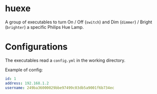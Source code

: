 # huexe

A group of executables to turn On / Off (`switch`) and Dim (`dimmer`) / Bright (`brighter`) a specific Philips Hue Lamp.

# Configurations

The executables read a `config.yml` in the working directory.

Example of config:

```yml
id: 1
address: 192.168.1.2
username: 249ba36000029bbe97499c03db5a9001f6b734ec
```
